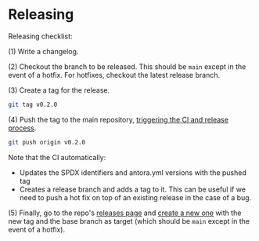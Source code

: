 # Releasing

Releasing checklist:

(1) Write a changelog.

(2) Checkout the branch to be released. This should be `main` except in the event of a hotfix. For hotfixes, checkout the latest release branch.

(3) Create a tag for the release.

```sh
git tag v0.2.0
```

(4) Push the tag to the main repository, [triggering the CI and release process](https://github.com/OpenZeppelin/cairo-contracts/blob/b27101eb826fae73f49751fa384c2a0ff3377af2/.github/workflows/python-app.yml#L60).

```sh
git push origin v0.2.0
```

Note that the CI automatically:

- Updates the SPDX identifiers and antora.yml versions with the pushed tag
- Creates a release branch and adds a tag to it. This can be useful if we need to push a hot fix on top of an existing release in the case of a bug.

(5) Finally, go to the repo's [releases page](https://github.com/OpenZeppelin/cairo-contracts/releases/) and [create a new one](https://github.com/OpenZeppelin/cairo-contracts/releases/new) with the new tag and the base branch as target (which should be `main` except in the event of a hotfix).
